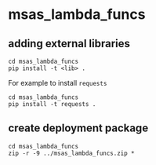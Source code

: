 # msas_lambda_funcs

## adding external libraries
```
cd msas_lambda_funcs
pip install -t <lib> .
```

For example to install `requests`
```
cd msas_lambda_funcs
pip install -t requests .
```

## create deployment package
```
cd msas_lambda_funcs
zip -r -9 ../msas_lambda_funcs.zip *
```

